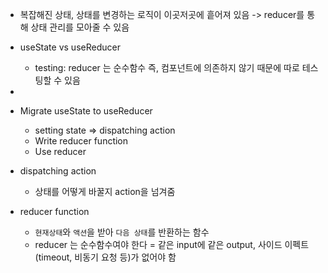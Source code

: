 - 복잡해진 상태, 상태를 변경하는 로직이 이곳저곳에 흩어져 있음 -> reducer를 통해 상태 관리를 모아줄 수 있음
- useState vs useReducer
	- testing: reducer 는 순수함수 즉, 컴포넌트에 의존하지 않기 때문에 따로 테스팅할 수 있음
- 

- Migrate useState to useReducer
	- setting state => dispatching action
	- Write reducer function
	- Use reducer
- dispatching action
	- 상태를 어떻게 바꿀지 action을 넘겨줌
- reducer function
	- `현재상태`와 `액션`을 받아 `다음 상태`를 반환하는 함수
	- reducer 는 순수함수여야 한다 = 같은 input에 같은 output, 사이드 이펙트(timeout, 비동기 요청 등)가 없어야 함